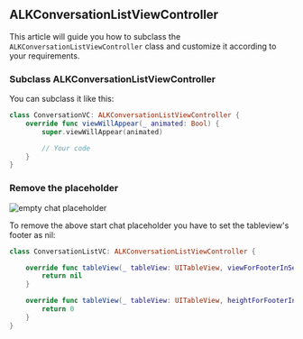 ## ALKConversationListViewController

This article will guide you how to subclass the `ALKConversationListViewController` class and customize it according to your requirements.

### Subclass ALKConversationListViewController

You can subclass it like this:

```swift
class ConversationVC: ALKConversationListViewController {
    override func viewWillAppear(_ animated: Bool) {
        super.viewWillAppear(animated)

        // Your code
    }
}
```

### Remove the placeholder

![empty chat placeholder](https://user-images.githubusercontent.com/5956714/34710396-2c3309fe-f541-11e7-8587-23d07872c2c7.png)

To remove the above start chat placeholder you have to set the tableview's footer as nil:

```swift
class ConversationListVC: ALKConversationListViewController {

    override func tableView(_ tableView: UITableView, viewForFooterInSection section: Int) -> UIView? {
        return nil
    }

    override func tableView(_ tableView: UITableView, heightForFooterInSection section: Int) -> CGFloat {
        return 0
    }
}
```
